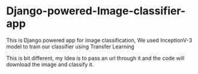 # Django-powered-Image-classifier-app
This is Django powered app for image classification, We used InceptionV-3 model to train our classifier using Transfer Learning

This is bit different, my Idea is to pass an url through it and the code will download the image and classify it. 

